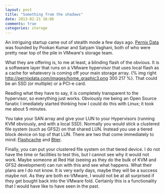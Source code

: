 ```yaml
---
layout: post
title: "Something from the shadows"
date: 2013-02-21 16:06
comments: true
categories: storage
---
```

An intriguing startup came out of stealth mode a few days ago. [Pernix Data](http://pernixdata.com/) was founded by Pookan Kumar and Satyam Vaghani, both of who were pretty near top of the pile in VMware's storage team.
<!--more -->

What they are offering is, to me at least, a blinding flash of the obvious. It is a softweare layer that runs on a VMware hypervisor that uses local flash as a cache for whatevery is coming off your main storage array. {% img right http://pernixdata.com/images/home_graphic3.png 300 217 %}. That could be an SSD (or multiple) or a PCI-e card.

Reading what they have to say, it is completely transparent to the hypervisor, so everything just works. Obviously me being an Open Source fanatic I imediately started thinking how I could do this with Linux; it took me about 5 minutes.

You take your SAN array and give your LUN to your Hypervisors (running KVM obviously, and with a local SSD). Normally you would stick a clustered file system (such as GFS2) on that shared LUN. Instead you use a tiered block device on top of that LUN. There are two that come immediately to mind: [Flashcache](https://github.com/facebook/flashcache/) and [Btier](http://sourceforge.net/projects/tier/files/). 

Finally, you can put your clustered file system on that tiered device. I do not have the time or facilities to test this, but I cannot see why it would not work. Maybe someone at Red Hat (seeing as they do the bulk of KVM and GFS2 development) can run with this and see what happens.
What their plans are I do not know. It is very early days, maybe they will be a success maybe not. As they are both ex-VMware, I would not be at all surprised if they get bought back into the VMware fold. Certainly this is a functionality that I would have like to have seen in the past.

